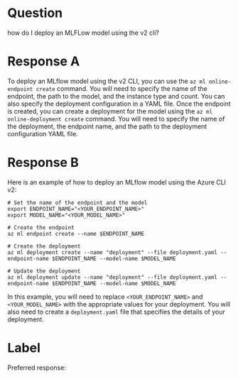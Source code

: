
# Question

how do I deploy an MLFLow model using the v2 cli?

# Response A

To deploy an MLflow model using the v2 CLI, you can use the `az ml online-endpoint create` command. You will need to specify the name of the endpoint, the path to the model, and the instance type and count. You can also specify the deployment configuration in a YAML file. Once the endpoint is created, you can create a deployment for the model using the `az ml online-deployment create` command. You will need to specify the name of the deployment, the endpoint name, and the path to the deployment configuration YAML file.

# Response B

Here is an example of how to deploy an MLflow model using the Azure CLI v2:

```azurecli
# Set the name of the endpoint and the model
export ENDPOINT_NAME="<YOUR_ENDPOINT_NAME>"
export MODEL_NAME="<YOUR_MODEL_NAME>"

# Create the endpoint
az ml endpoint create --name $ENDPOINT_NAME

# Create the deployment
az ml deployment create --name "deployment" --file deployment.yaml --endpoint-name $ENDPOINT_NAME --model-name $MODEL_NAME

# Update the deployment
az ml deployment update --name "deployment" --file deployment.yaml --endpoint-name $ENDPOINT_NAME --model-name $MODEL_NAME
```

In this example, you will need to replace `<YOUR_ENDPOINT_NAME>` and `<YOUR_MODEL_NAME>` with the appropriate values for your deployment. You will also need to create a `deployment.yaml` file that specifies the details of your deployment.

# Label

Preferred response: 
